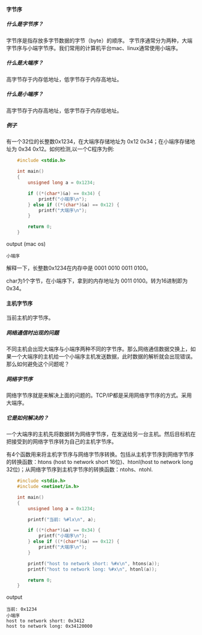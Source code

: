 #### 字节序

##### 什么是字节序？
字节序是指存放多字节数据的字节（byte）的顺序。
字节序通常分为两种，大端字节序与小端字节序。我们常用的计算机平台mac、linux通常使用小端序。

##### 什么是大端序？
高字节存于内存低地址，低字节存于内存高地址。

##### 什么是小端序？
高字节存于内存高地址，低字节存于内存低地址。

##### 例子
有一个32位的长整数0x1234，在大端序存储地址为 0x12 0x34；在小端序存储地址为 0x34 0x12。如何检测,以一个C程序为例:

```c 
    #include <stdio.h>

    int main()
    {
        unsigned long a = 0x1234;

        if ((*(char*)&a) == 0x34) {
            printf("小端序\n");
        } else if ((*(char*)&a) == 0x12) {
            printf("大端序\n");
        }

        return 0;
    }
```
output (mac os)

    小端序


解释一下，长整数0x1234在内存中是 0001 0010 0011 0100。

char为1个字节，在小端序下，拿到的内存地址为 0011 0100。转为16进制即为 0x34。

#### 主机字节序
当前主机的字节序。

##### 网络通信时出现的问题
不同主机会出现大端序与小端序两种不同的字节序。那么网络通信数据交换上，如果一个大端序的主机给一个小端序主机发送数据，此时数据的解析就会出现错误。那么如何避免这个问题呢？

##### 网络字节序
网络字节序就是来解决上面的问题的。TCP/IP都是采用网络字节序的方式。采用大端序。

##### 它是如何解决的？
一个大端序的主机先将数据转为网络字节序，在发送给另一台主机。然后目标机在把接受到的网络字节序转为自己的主机字节序。

有4个函数用来将主机字节序与网络字节序转换。包括从主机字节序到网络字节序的转换函数：htons (host to network short 16位)、htonl(host to network long 32位)；从网络字节序到主机字节序的转换函数：ntohs、ntohl.

```c 
    #include <stdio.h>
    #include <netinet/in.h>

    int main()
    {
        unsigned long a = 0x1234;

        printf("当前: %#lx\n", a);

        if ((*(char*)&a) == 0x34) {
            printf("小端序\n");
        } else if ((*(char*)&a) == 0x12) {
            printf("大端序\n");
        }

        printf("host to network short: %#x\n", htons(a));
        printf("host to network long: %#x\n", htonl(a));

        return 0;
    }
```
output 

    当前: 0x1234
    小端序
    host to network short: 0x3412
    host to network long: 0x34120000